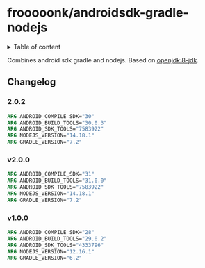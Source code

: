 # frooooonk/androidsdk-gradle-nodejs

<details>
<summary>Table of content</summary>
<!-- TOC depthFrom:2 -->

- [Changelog](#changelog)
  - [2.0.2](#202)
  - [v2.0.0](#v200)
  - [v1.0.0](#v100)

<!-- /TOC -->
</details>

Combines android sdk gradle and nodejs.
Based on [openjdk:8-jdk].

## Changelog

### 2.0.2

```dockerfile
ARG ANDROID_COMPILE_SDK="30"
ARG ANDROID_BUILD_TOOLS="30.0.3"
ARG ANDROID_SDK_TOOLS="7583922"
ARG NODEJS_VERSION="14.18.1"
ARG GRADLE_VERSION="7.2"
```

### v2.0.0

```dockerfile
ARG ANDROID_COMPILE_SDK="31"
ARG ANDROID_BUILD_TOOLS="31.0.0"
ARG ANDROID_SDK_TOOLS="7583922"
ARG NODEJS_VERSION="14.18.1"
ARG GRADLE_VERSION="7.2"
```

### v1.0.0

```dockerfile
ARG ANDROID_COMPILE_SDK="28"
ARG ANDROID_BUILD_TOOLS="29.0.2"
ARG ANDROID_SDK_TOOLS="4333796"
ARG NODEJS_VERSION="12.16.1"
ARG GRADLE_VERSION="6.2"
```

[openjdk:8-jdk]: https://hub.docker.com/_/openjdk/?tab=tags&page=1&name=8-jdk
